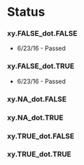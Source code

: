 # Status

### xy.FALSE_dot.FALSE
* 6/23/16 - Passed 

### xy.FALSE_dot.TRUE
* 6/23/16 - Passed

### xy.NA_dot.FALSE
### xy.NA_dot.TRUE
### xy.TRUE_dot.FALSE
### xy.TRUE_dot.TRUE
